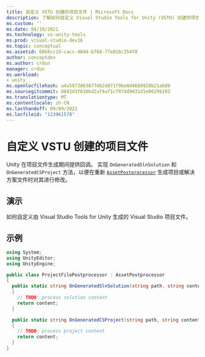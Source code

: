 ```yaml
---
title: 自定义 VSTU 创建的项目文件 | Microsoft Docs
description: 了解如何自定义 Visual Studio Tools for Unity (VSTU) 创建的项目文件。 查看 C# 代码示例。
ms.custom: ''
ms.date: 04/19/2021
ms.technology: vs-unity-tools
ms.prod: visual-studio-dev16
ms.topic: conceptual
ms.assetid: 60b8cc1d-cacc-404d-b768-77e81bc354f8
author: conceptdev
ms.author: crdun
manager: crdun
ms.workload:
- unity
ms.openlocfilehash: a4a5973863877db2d071f9be8d4689928b21a689
ms.sourcegitcommit: 0841d3f610bd2af4af1cf07dd9d31d1e0629b193
ms.translationtype: MT
ms.contentlocale: zh-CN
ms.lasthandoff: 09/09/2021
ms.locfileid: "123961578"
---
```

# <a name="customize-project-files-created-by-vstu"></a>自定义 VSTU 创建的项目文件
Unity 在项目文件生成期间提供回调。 实现 `OnGeneratedSlnSolution` 和 `OnGeneratedCSProject` 方法，以便在重新 [`AssetPostprocessor`](https://docs.unity3d.com/ScriptReference/AssetPostprocessor.html) 生成项目或解决方案文件时对其进行修改。

## <a name="demonstrates"></a>演示
如何自定义由 Visual Studio Tools for Unity 生成的 Visual Studio 项目文件。

## <a name="example"></a>示例

```csharp
using System;
using UnityEditor;
using UnityEngine;

public class ProjectFilePostprocessor : AssetPostprocessor
{
  public static string OnGeneratedSlnSolution(string path, string content)
  {
    // TODO: process solution content
    return content;
  }

  public static string OnGeneratedCSProject(string path, string content)
  {
    // TODO: process project content
    return content;
  }
}
```
